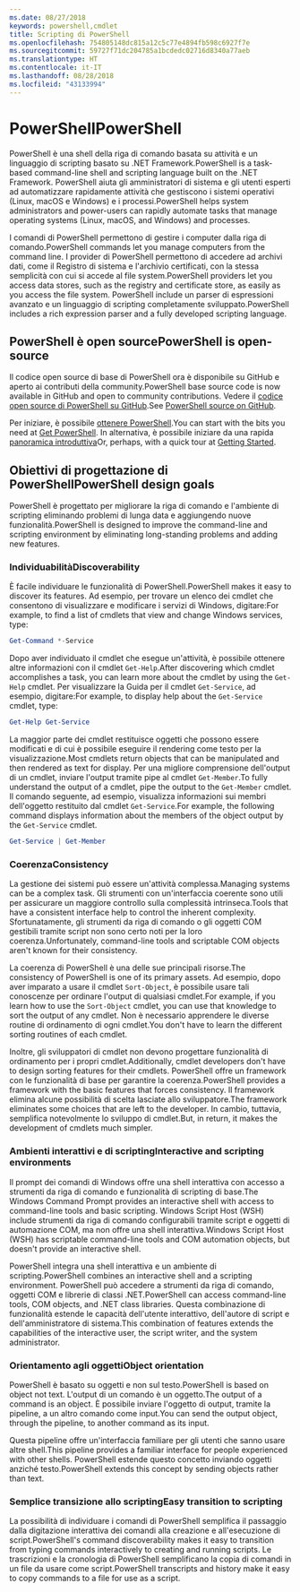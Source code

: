 ```yaml
---
ms.date: 08/27/2018
keywords: powershell,cmdlet
title: Scripting di PowerShell
ms.openlocfilehash: 754805148dc815a12c5c77e4894fb598c6927f7e
ms.sourcegitcommit: 59727f71dc204785a1bcdedc02716d8340a77aeb
ms.translationtype: HT
ms.contentlocale: it-IT
ms.lasthandoff: 08/28/2018
ms.locfileid: "43133994"
---
```

# <a name="powershell"></a><span data-ttu-id="9dd9d-103">PowerShell</span><span class="sxs-lookup"><span data-stu-id="9dd9d-103">PowerShell</span></span>

<span data-ttu-id="9dd9d-104">PowerShell è una shell della riga di comando basata su attività e un linguaggio di scripting basato su .NET Framework.</span><span class="sxs-lookup"><span data-stu-id="9dd9d-104">PowerShell is a task-based command-line shell and scripting language built on the .NET Framework.</span></span>
<span data-ttu-id="9dd9d-105">PowerShell aiuta gli amministratori di sistema e gli utenti esperti ad automatizzare rapidamente attività che gestiscono i sistemi operativi (Linux, macOS e Windows) e i processi.</span><span class="sxs-lookup"><span data-stu-id="9dd9d-105">PowerShell helps system administrators and power-users can rapidly automate tasks that manage operating systems (Linux, macOS, and Windows) and processes.</span></span>

<span data-ttu-id="9dd9d-106">I comandi di PowerShell permettono di gestire i computer dalla riga di comando.</span><span class="sxs-lookup"><span data-stu-id="9dd9d-106">PowerShell commands let you manage computers from the command line.</span></span> <span data-ttu-id="9dd9d-107">I provider di PowerShell permettono di accedere ad archivi dati, come il Registro di sistema e l'archivio certificati, con la stessa semplicità con cui si accede al file system.</span><span class="sxs-lookup"><span data-stu-id="9dd9d-107">PowerShell providers let you access data stores, such as the registry and certificate store, as easily as you access the file system.</span></span> <span data-ttu-id="9dd9d-108">PowerShell include un parser di espressioni avanzato e un linguaggio di scripting completamente sviluppato.</span><span class="sxs-lookup"><span data-stu-id="9dd9d-108">PowerShell includes a rich expression parser and a fully developed scripting language.</span></span>

## <a name="powershell-is-open-source"></a><span data-ttu-id="9dd9d-109">PowerShell è open source</span><span class="sxs-lookup"><span data-stu-id="9dd9d-109">PowerShell is open-source</span></span>

<span data-ttu-id="9dd9d-110">Il codice open source di base di PowerShell ora è disponibile su GitHub e aperto ai contributi della community.</span><span class="sxs-lookup"><span data-stu-id="9dd9d-110">PowerShell base source code is now available in GitHub and open to community contributions.</span></span>
<span data-ttu-id="9dd9d-111">Vedere il [codice open source di PowerShell su GitHub](https://github.com/powershell/powershell).</span><span class="sxs-lookup"><span data-stu-id="9dd9d-111">See [PowerShell source on GitHub](https://github.com/powershell/powershell).</span></span>

<span data-ttu-id="9dd9d-112">Per iniziare, è possibile [ottenere PowerShell](https://github.com/PowerShell/PowerShell#get-powershell).</span><span class="sxs-lookup"><span data-stu-id="9dd9d-112">You can start with the bits you need at [Get PowerShell](https://github.com/PowerShell/PowerShell#get-powershell).</span></span>
<span data-ttu-id="9dd9d-113">In alternativa, è possibile iniziare da una rapida [panoramica introduttiva](https://github.com/PowerShell/PowerShell/blob/master/docs/learning-powershell)</span><span class="sxs-lookup"><span data-stu-id="9dd9d-113">Or, perhaps, with a quick tour at [Getting Started](https://github.com/PowerShell/PowerShell/blob/master/docs/learning-powershell).</span></span>

## <a name="powershell-design-goals"></a><span data-ttu-id="9dd9d-114">Obiettivi di progettazione di PowerShell</span><span class="sxs-lookup"><span data-stu-id="9dd9d-114">PowerShell design goals</span></span>

<span data-ttu-id="9dd9d-115">PowerShell è progettato per migliorare la riga di comando e l'ambiente di scripting eliminando problemi di lunga data e aggiungendo nuove funzionalità.</span><span class="sxs-lookup"><span data-stu-id="9dd9d-115">PowerShell is designed to improve the command-line and scripting environment by eliminating long-standing problems and adding new features.</span></span>

### <a name="discoverability"></a><span data-ttu-id="9dd9d-116">Individuabilità</span><span class="sxs-lookup"><span data-stu-id="9dd9d-116">Discoverability</span></span>

<span data-ttu-id="9dd9d-117">È facile individuare le funzionalità di PowerShell.</span><span class="sxs-lookup"><span data-stu-id="9dd9d-117">PowerShell makes it easy to discover its features.</span></span> <span data-ttu-id="9dd9d-118">Ad esempio, per trovare un elenco dei cmdlet che consentono di visualizzare e modificare i servizi di Windows, digitare:</span><span class="sxs-lookup"><span data-stu-id="9dd9d-118">For example, to find a list of cmdlets that view and change Windows services, type:</span></span>

```powershell
Get-Command *-Service
```

<span data-ttu-id="9dd9d-119">Dopo aver individuato il cmdlet che esegue un'attività, è possibile ottenere altre informazioni con il cmdlet `Get-Help`.</span><span class="sxs-lookup"><span data-stu-id="9dd9d-119">After discovering which cmdlet accomplishes a task, you can learn more about the cmdlet by using the `Get-Help` cmdlet.</span></span> <span data-ttu-id="9dd9d-120">Per visualizzare la Guida per il cmdlet `Get-Service`, ad esempio, digitare:</span><span class="sxs-lookup"><span data-stu-id="9dd9d-120">For example, to display help about the `Get-Service` cmdlet, type:</span></span>

```powershell
Get-Help Get-Service
```

<span data-ttu-id="9dd9d-121">La maggior parte dei cmdlet restituisce oggetti che possono essere modificati e di cui è possibile eseguire il rendering come testo per la visualizzazione.</span><span class="sxs-lookup"><span data-stu-id="9dd9d-121">Most cmdlets return objects that can be manipulated and then rendered as text for display.</span></span> <span data-ttu-id="9dd9d-122">Per una migliore comprensione dell'output di un cmdlet, inviare l'output tramite pipe al cmdlet `Get-Member`.</span><span class="sxs-lookup"><span data-stu-id="9dd9d-122">To fully understand the output of a cmdlet, pipe the output to the `Get-Member` cmdlet.</span></span> <span data-ttu-id="9dd9d-123">Il comando seguente, ad esempio, visualizza informazioni sui membri dell'oggetto restituito dal cmdlet `Get-Service`.</span><span class="sxs-lookup"><span data-stu-id="9dd9d-123">For example, the following command displays information about the members of the object output by the `Get-Service` cmdlet.</span></span>

```powershell
Get-Service | Get-Member
```

### <a name="consistency"></a><span data-ttu-id="9dd9d-124">Coerenza</span><span class="sxs-lookup"><span data-stu-id="9dd9d-124">Consistency</span></span>

<span data-ttu-id="9dd9d-125">La gestione dei sistemi può essere un'attività complessa.</span><span class="sxs-lookup"><span data-stu-id="9dd9d-125">Managing systems can be a complex task.</span></span> <span data-ttu-id="9dd9d-126">Gli strumenti con un'interfaccia coerente sono utili per assicurare un maggiore controllo sulla complessità intrinseca.</span><span class="sxs-lookup"><span data-stu-id="9dd9d-126">Tools that have a consistent interface help to control the inherent complexity.</span></span> <span data-ttu-id="9dd9d-127">Sfortunatamente, gli strumenti da riga di comando o gli oggetti COM gestibili tramite script non sono certo noti per la loro coerenza.</span><span class="sxs-lookup"><span data-stu-id="9dd9d-127">Unfortunately, command-line tools and scriptable COM objects aren't known for their consistency.</span></span>

<span data-ttu-id="9dd9d-128">La coerenza di PowerShell è una delle sue principali risorse.</span><span class="sxs-lookup"><span data-stu-id="9dd9d-128">The consistency of PowerShell is one of its primary assets.</span></span> <span data-ttu-id="9dd9d-129">Ad esempio, dopo aver imparato a usare il cmdlet `Sort-Object`, è possibile usare tali conoscenze per ordinare l'output di qualsiasi cmdlet.</span><span class="sxs-lookup"><span data-stu-id="9dd9d-129">For example, if you learn how to use the `Sort-Object` cmdlet, you can use that knowledge to sort the output of any cmdlet.</span></span> <span data-ttu-id="9dd9d-130">Non è necessario apprendere le diverse routine di ordinamento di ogni cmdlet.</span><span class="sxs-lookup"><span data-stu-id="9dd9d-130">You don't have to learn the different sorting routines of each cmdlet.</span></span>

<span data-ttu-id="9dd9d-131">Inoltre, gli sviluppatori di cmdlet non devono progettare funzionalità di ordinamento per i propri cmdlet.</span><span class="sxs-lookup"><span data-stu-id="9dd9d-131">Additionally, cmdlet developers don't have to design sorting features for their cmdlets.</span></span> <span data-ttu-id="9dd9d-132">PowerShell offre un framework con le funzionalità di base per garantire la coerenza.</span><span class="sxs-lookup"><span data-stu-id="9dd9d-132">PowerShell provides a framework with the basic features that forces consistency.</span></span> <span data-ttu-id="9dd9d-133">Il framework elimina alcune possibilità di scelta lasciate allo sviluppatore.</span><span class="sxs-lookup"><span data-stu-id="9dd9d-133">The framework eliminates some choices that are left to the developer.</span></span> <span data-ttu-id="9dd9d-134">In cambio, tuttavia, semplifica notevolmente lo sviluppo di cmdlet.</span><span class="sxs-lookup"><span data-stu-id="9dd9d-134">But, in return, it makes the development of cmdlets much simpler.</span></span>

### <a name="interactive-and-scripting-environments"></a><span data-ttu-id="9dd9d-135">Ambienti interattivi e di scripting</span><span class="sxs-lookup"><span data-stu-id="9dd9d-135">Interactive and scripting environments</span></span>

<span data-ttu-id="9dd9d-136">Il prompt dei comandi di Windows offre una shell interattiva con accesso a strumenti da riga di comando e funzionalità di scripting di base.</span><span class="sxs-lookup"><span data-stu-id="9dd9d-136">The Windows Command Prompt provides an interactive shell with access to command-line tools and basic scripting.</span></span> <span data-ttu-id="9dd9d-137">Windows Script Host (WSH) include strumenti da riga di comando configurabili tramite script e oggetti di automazione COM, ma non offre una shell interattiva.</span><span class="sxs-lookup"><span data-stu-id="9dd9d-137">Windows Script Host (WSH) has scriptable command-line tools and COM automation objects, but doesn't provide an interactive shell.</span></span>

<span data-ttu-id="9dd9d-138">PowerShell integra una shell interattiva e un ambiente di scripting.</span><span class="sxs-lookup"><span data-stu-id="9dd9d-138">PowerShell combines an interactive shell and a scripting environment.</span></span> <span data-ttu-id="9dd9d-139">PowerShell può accedere a strumenti da riga di comando, oggetti COM e librerie di classi .NET.</span><span class="sxs-lookup"><span data-stu-id="9dd9d-139">PowerShell can access command-line tools, COM objects, and .NET class libraries.</span></span> <span data-ttu-id="9dd9d-140">Questa combinazione di funzionalità estende le capacità dell'utente interattivo, dell'autore di script e dell'amministratore di sistema.</span><span class="sxs-lookup"><span data-stu-id="9dd9d-140">This combination of features extends the capabilities of the interactive user, the script writer, and the system administrator.</span></span>

### <a name="object-orientation"></a><span data-ttu-id="9dd9d-141">Orientamento agli oggetti</span><span class="sxs-lookup"><span data-stu-id="9dd9d-141">Object orientation</span></span>

<span data-ttu-id="9dd9d-142">PowerShell è basato su oggetti e non sul testo.</span><span class="sxs-lookup"><span data-stu-id="9dd9d-142">PowerShell is based on object not text.</span></span> <span data-ttu-id="9dd9d-143">L'output di un comando è un oggetto.</span><span class="sxs-lookup"><span data-stu-id="9dd9d-143">The output of a command is an object.</span></span> <span data-ttu-id="9dd9d-144">È possibile inviare l'oggetto di output, tramite la pipeline, a un altro comando come input.</span><span class="sxs-lookup"><span data-stu-id="9dd9d-144">You can send the output object, through the pipeline, to another command as its input.</span></span>

<span data-ttu-id="9dd9d-145">Questa pipeline offre un'interfaccia familiare per gli utenti che sanno usare altre shell.</span><span class="sxs-lookup"><span data-stu-id="9dd9d-145">This pipeline provides a familiar interface for people experienced with other shells.</span></span> <span data-ttu-id="9dd9d-146">PowerShell estende questo concetto inviando oggetti anziché testo.</span><span class="sxs-lookup"><span data-stu-id="9dd9d-146">PowerShell extends this concept by sending objects rather than text.</span></span>

### <a name="easy-transition-to-scripting"></a><span data-ttu-id="9dd9d-147">Semplice transizione allo scripting</span><span class="sxs-lookup"><span data-stu-id="9dd9d-147">Easy transition to scripting</span></span>

<span data-ttu-id="9dd9d-148">La possibilità di individuare i comandi di PowerShell semplifica il passaggio dalla digitazione interattiva dei comandi alla creazione e all'esecuzione di script.</span><span class="sxs-lookup"><span data-stu-id="9dd9d-148">PowerShell's command discoverability makes it easy to transition from typing commands interactively to creating and running scripts.</span></span> <span data-ttu-id="9dd9d-149">Le trascrizioni e la cronologia di PowerShell semplificano la copia di comandi in un file da usare come script.</span><span class="sxs-lookup"><span data-stu-id="9dd9d-149">PowerShell transcripts and history make it easy to copy commands to a file for use as a script.</span></span>
